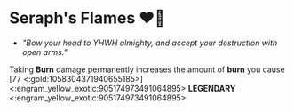 # **Seraph's Flames :heart_on_fire:** 
- *"Bow your head to YHWH almighty, and accept your destruction with open arms."*

Taking __Burn__ damage permanently increases the amount of __burn__ you cause [77 <:gold:1058304371940655185>]
<:engram_yellow_exotic:905174973491064895> __LEGENDARY__ <:engram_yellow_exotic:905174973491064895>
